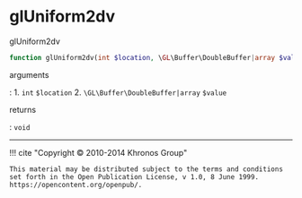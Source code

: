 # glUniform2dv
glUniform2dv

```php
function glUniform2dv(int $location, \GL\Buffer\DoubleBuffer|array $value) : void
```

arguments

:    1. `int` `$location` 
    2. `\GL\Buffer\DoubleBuffer|array` `$value` 

returns

:    `void` 

---
     

!!! cite "Copyright © 2010-2014 Khronos Group"

    This material may be distributed subject to the terms and conditions set forth in the Open Publication License, v 1.0, 8 June 1999. https://opencontent.org/openpub/.